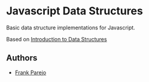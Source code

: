 # Javascript Data Structures

Basic data structure implementations for Javascript.

Based on [Introduction to Data Structures](https://frontendmasters.com/courses/data-structures-interviews/)


## Authors

* [Frank Parejo](https://github.com/frankPairs)